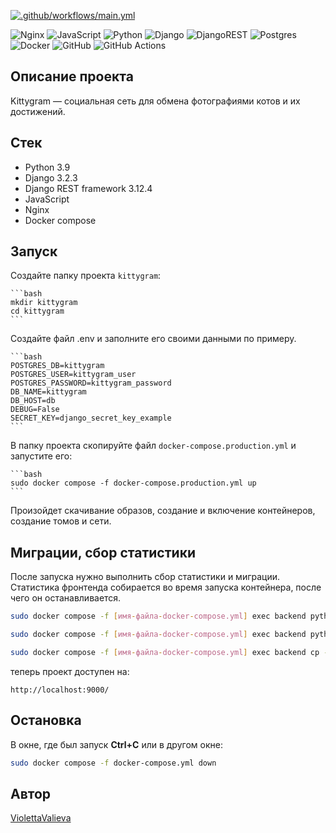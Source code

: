 [![.github/workflows/main.yml](https://github.com/ViolettaValieva/kittygram_final/actions/workflows/main.yml/badge.svg)](https://github.com/ViolettaValieva/kittygram_final/actions/workflows/main.yml)

![Nginx](https://img.shields.io/badge/nginx-%23009639.svg?style=for-the-badge&logo=nginx&logoColor=white) ![JavaScript](https://img.shields.io/badge/javascript-%23323330.svg?style=for-the-badge&logo=javascript&logoColor=%23F7DF1E) ![Python](https://img.shields.io/badge/python-3670A0?style=for-the-badge&logo=python&logoColor=ffdd54) ![Django](https://img.shields.io/badge/django-%23092E20.svg?style=for-the-badge&logo=django&logoColor=white) ![DjangoREST](https://img.shields.io/badge/DJANGO-REST-ff1709?style=for-the-badge&logo=django&logoColor=white&color=ff1709&labelColor=gray) ![Postgres](https://img.shields.io/badge/postgres-%23316192.svg?style=for-the-badge&logo=postgresql&logoColor=white) ![Docker](https://img.shields.io/badge/docker-%230db7ed.svg?style=for-the-badge&logo=docker&logoColor=white) ![GitHub](https://img.shields.io/badge/github-%23121011.svg?style=for-the-badge&logo=github&logoColor=white) ![GitHub Actions](https://img.shields.io/badge/github%20actions-%232671E5.svg?style=for-the-badge&logo=githubactions&logoColor=white)

## Описание проекта

Kittygram — социальная сеть для обмена фотографиями котов и их достижений.

## Стек

- Python 3.9
- Django 3.2.3
- Django REST framework 3.12.4
- JavaScript
- Nginx
- Docker compose

## Запуск

Cоздайте папку проекта `kittygram`:

    ```bash
    mkdir kittygram
    cd kittygram
    ```

Создайте файл .env и заполните его своими данными по примеру.

    ```bash
    POSTGRES_DB=kittygram
    POSTGRES_USER=kittygram_user
    POSTGRES_PASSWORD=kittygram_password
    DB_NAME=kittygram
    DB_HOST=db
    DEBUG=False
    SECRET_KEY=django_secret_key_example
    ```
В папку проекта скопируйте файл `docker-compose.production.yml` и запустите его:

    ```bash
    sudo docker compose -f docker-compose.production.yml up
    ```

Произойдет скачивание образов, создание и включение контейнеров, создание томов и сети.

## Миграции, сбор статистики

После запуска нужно выполнить сбор статистики и миграции. Статистика фронтенда собирается во время запуска контейнера, после чего он останавливается. 

```bash
sudo docker compose -f [имя-файла-docker-compose.yml] exec backend python manage.py migrate

sudo docker compose -f [имя-файла-docker-compose.yml] exec backend python manage.py collectstatic

sudo docker compose -f [имя-файла-docker-compose.yml] exec backend cp -r /app/collected_static/. /static/static/
```

теперь проект доступен на: 

```
http://localhost:9000/
```

## Остановка

В окне, где был запуск **Ctrl+С** или в другом окне:

```bash
sudo docker compose -f docker-compose.yml down
```

## Автор

[ViolettaValieva](https://github.com/ViolettaValieva)
